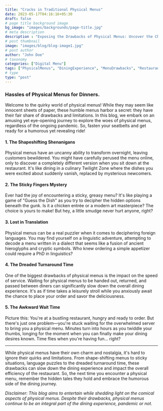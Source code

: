```yaml
---
title: "Cracks in Traditional Physical Menus"
date: 2023-05-17T04:16:16+05:30
draft: false
# page title background image
bg_image: "images/backgrounds/page-title.jpg"
# meta description
description : "Exposing the Drawbacks of Physical Menus: Uncover the Challenges and Limitations Impacting the Dining Experience."
# post thumbnail
image: "images/blog/blog-image1.jpg"
# post author
author: "John Doe"
# taxonomy
categories: ["Digital Menu"]
tags: ["PhysicalMenus", "DiningExperience", "MenuDrawbacks", "RestaurantChallenges", "HumorousDining", "TurnaroundTime", "LanguageBarriers", "StickyMenus", "MenuTransformation"]
# type
type: "post"
---
```


### Hassles of Physical Menus for Dinners.

Welcome to the quirky world of physical menus! While they may seem like innocent sheets of paper, these humble menus harbor a secret: they have their fair share of drawbacks and limitations. In this blog, we embark on an amusing yet eye-opening journey to explore the woes of physical menus, regardless of the ongoing pandemic. So, fasten your seatbelts and get ready for a humorous yet revealing ride!

#### 1. The Shapeshifting Shenanigans

Physical menus have an uncanny ability to transform overnight, leaving customers bewildered. You might have carefully perused the menu online, only to discover a completely different version when you sit down at the restaurant. It's like dining in a culinary Twilight Zone where the dishes you were excited about suddenly vanish, replaced by mysterious newcomers.

#### 2. The Sticky Fingers Mystery

Ever had the joy of encountering a sticky, greasy menu? It's like playing a game of "Guess the Dish" as you try to decipher the hidden options beneath the gunk. Is it a chicken entrée or a modern art masterpiece? The choice is yours to make! But hey, a little smudge never hurt anyone, right?

#### 3. Lost in Translation

Physical menus can be a real puzzler when it comes to deciphering foreign languages. You may find yourself on a linguistic adventure, attempting to decode a menu written in a dialect that seems like a fusion of ancient hieroglyphs and cryptic symbols. Who knew ordering a simple appetizer could require a PhD in linguistics?

#### 4. The Dreaded Turnaround Time

One of the biggest drawbacks of physical menus is the impact on the speed of service. Waiting for physical menus to be handed out, returned, and passed between diners can significantly slow down the overall dining experience. It's as if time takes a leisurely stroll while you anxiously await the chance to place your order and savor the deliciousness.

#### 5. The Awkward Wait Time

Picture this: You're at a bustling restaurant, hungry and ready to order. But there's just one problem—you're stuck waiting for the overwhelmed server to bring you a physical menu. Minutes turn into hours as you twiddle your thumbs, longing for the moment when you can finally make your dining desires known. Time flies when you're having fun... right?

---

While physical menus have their own charm and nostalgia, it's hard to ignore their quirks and limitations. From shape-shifting menus to sticky situations, language puzzles to the dreaded turnaround time, these drawbacks can slow down the dining experience and impact the overall efficiency of the restaurant. So, the next time you encounter a physical menu, remember the hidden tales they hold and embrace the humorous side of the dining journey.

*Disclaimer: This blog aims to entertain while shedding light on the comical aspects of physical menus. Despite their drawbacks, physical menus continue to be an integral part of the dining experience, pandemic or not.*